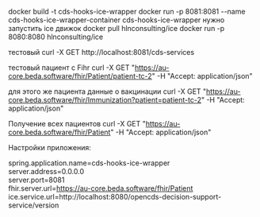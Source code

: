 docker build -t cds-hooks-ice-wrapper 
docker run -p 8081:8081 --name cds-hooks-ice-wrapper-container cds-hooks-ice-wrapper
нужно запустить ice движок
docker pull hlnconsulting/ice
docker run -p 8080:8080 hlnconsulting/ice

тестовый 
curl -X GET http://localhost:8081/cds-services


тестовый пациент с Fihr
curl -X GET "https://au-core.beda.software/fhir/Patient/patient-tc-2" -H "Accept: application/json"



для этого же пациента данные о вакцинации 
curl -X GET "https://au-core.beda.software/fhir/Immunization?patient=patient-tc-2" -H "Accept: application/json"


Получение всех пациентов 
curl -X GET "https://au-core.beda.software/fhir/Patient" -H "Accept: application/json"




Настройки приложения:

spring.application.name=cds-hooks-ice-wrapper  
server.address=0.0.0.0  
server.port=8081  
fhir.server.url=https://au-core.beda.software/fhir/Patient  
ice.service.url=http://localhost:8080/opencds-decision-support-service/version









